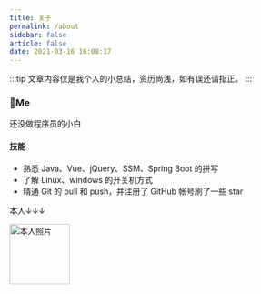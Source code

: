 ```yaml
---
title: 关于
permalink: /about
sidebar: false
article: false
date: 2021-03-16 16:08:17
---
```



:::tip
文章内容仅是我个人的小总结，资历尚浅，如有误还请指正。
:::


### 🐼Me
还没做程序员的小白

#### 技能
* 熟悉 Java、Vue、jQuery、SSM、Spring Boot 的拼写
* 了解 Linux、windows 的开关机方式
* 精通 Git 的 pull 和 push，并注册了 GitHub 帐号刷了一些 star

本人↓↓↓

<img src='https://edu-dongzdc.oss-cn-beijing.aliyuncs.com/Blog/blog-my-avater' alt='本人照片' style="width:106px;">
